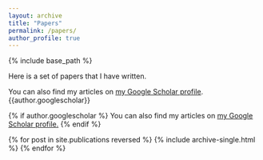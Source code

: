 ```yaml
---
layout: archive
title: "Papers"
permalink: /papers/
author_profile: true
---
```


{% include base_path %}

Here is a set of papers that I have written.

You can also find my articles on <a href="{{author.googlescholar}}">my Google Scholar profile</a>.
{{author.googlescholar}}

{% if author.googlescholar %}
  You can also find my articles on <u><a href="{{author.googlescholar}}">my Google Scholar profile</a>.</u>
{% endif %}


{% for post in site.publications reversed %}
  {% include archive-single.html %}
{% endfor %}
